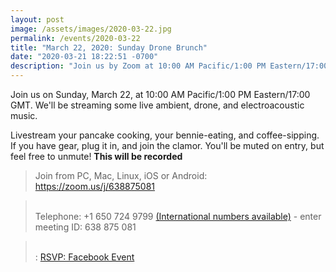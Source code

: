 ```yaml
---
layout: post
image: /assets/images/2020-03-22.jpg
permalink: /events/2020-03-22
title: "March 22, 2020: Sunday Drone Brunch"
date: "2020-03-21 18:22:51 -0700"
description: "Join us by Zoom at 10:00 AM Pacific/1:00 PM Eastern/17:00 GMT for live ambient, drone, and electroacoustic music."
---
```


Join us on Sunday, March 22, at 10:00 AM Pacific/1:00 PM Eastern/17:00 GMT. We'll be streaming some live ambient, drone, and electroacoustic music.

Livestream your pancake cooking, your bennie-eating, and coffee-sipping. If you have gear, plug it in, and join the clamor. You'll be muted on entry, but feel free to unmute! **This will be recorded**

> Join from PC, Mac, Linux, iOS or Android: <https://zoom.us/j/638875081>

> <br/>Telephone: +1 650 724 9799  [(International numbers available)](https://zoom.us/u/aerMPWwJR) - enter meeting ID: 638 875 081

> <br/>: [RSVP: Facebook Event](https://www.facebook.com/events/1070731576658779/)
